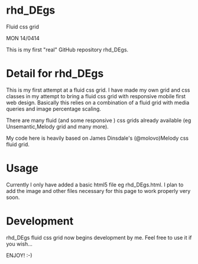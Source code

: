 rhd_DEgs
========

Fluid css grid

MON 14/0414

This is my first "real" GitHub repository rhd_DEgs. 

Detail for rhd_DEgs 
===================

This is my first attempt at a fluid css grid.
I have made my own grid and css classes in my attempt to bring a 
fluid css grid with responsive mobile first web design. 
Basically this relies on a combination of a fluid grid with media 
queries and image percentage scaling.

There are many fluid (and some responsive ) css grids already available 
(eg Unsemantic,Melody grid and many more). 

My code here is heavily based on James Dinsdale's (@molovo)Melody css fluid grid.

Usage
=====

Currently I only have added a basic html5 file eg rhd_DEgs.html.
I plan to add the image and other files necessary for this page to work properly very soon.

Development
===========
rhd_DEgs fluid css grid now begins development by me. Feel free to use it if you wish...

ENJOY! :-)




